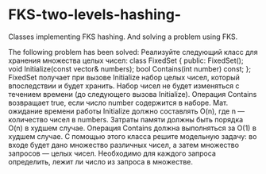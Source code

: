 # FKS-two-levels-hashing-
Classes implementing FKS hashing. And solving a problem using FKS.

The following problem has been solved:
Реализуйте cледующий класс для хранения множества целых чисел:
class FixedSet { public: FixedSet(); void Initialize(const vector<int>& numbers); bool Contains(int number) const; };
FixedSet получает при вызове Initialize набор целых чисел, который впоследствии и будет хранить. Набор чисел не будет изменяться с течением времени (до следующего вызова Initialize). Операция Contains возвращает true, если число number содержится в наборе. Мат. ожидание времени работы Initialize должно составлять O(n), где n — количество чисел в numbers. Затраты памяти должны быть порядка O(n) в худшем случае. Операция Contains должна выполняться за O(1) в худшем случае.
С помощью этого класса решите модельную задачу: во входе будет дано множество различных чисел, а затем множество запросов — целых чисел. Необходимо для каждого запроса определить, лежит ли число из запроса в множестве.
